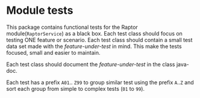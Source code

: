 # Module tests

This package contains functional tests for the Raptor module(`RaptorService`) as a black box. Each 
test class should focus on testing ONE feature or scenario. Each test class should contain a small
test data set made with the _feature-under-test_ in mind. This make the tests focused, small and 
easier to maintain. 

Each test class should document the _feature-under-test_ in the class java-doc.

Each test has a prefix `A01`.. `Z99` to group similar test using the prefix `A`..`Z` and sort each
group from simple to complex tests (`01` to `99`).


